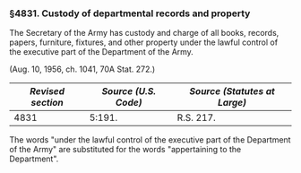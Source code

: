 ### §4831. Custody of departmental records and property ###

The Secretary of the Army has custody and charge of all books, records, papers, furniture, fixtures, and other property under the lawful control of the executive part of the Department of the Army.

(Aug. 10, 1956, ch. 1041, 70A Stat. 272.)

|*Revised section*|*Source (U.S. Code)*|*Source (Statutes at Large)*|
|-----------------|--------------------|----------------------------|
|      4831       |       5:191.       |         R.S. 217.          |

The words "under the lawful control of the executive part of the Department of the Army" are substituted for the words "appertaining to the Department".